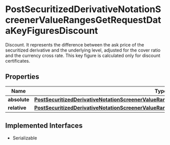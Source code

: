 

# PostSecuritizedDerivativeNotationScreenerValueRangesGetRequestDataKeyFiguresDiscount

Discount. It represents the difference between the ask price of the securitized derivative and the underlying level, adjusted for the cover ratio and the currency cross rate. This key figure is calculated only for discount certificates.

## Properties

Name | Type | Description | Notes
------------ | ------------- | ------------- | -------------
**absolute** | [**PostSecuritizedDerivativeNotationScreenerValueRangesGetRequestDataKeyFiguresDiscountAbsolute**](PostSecuritizedDerivativeNotationScreenerValueRangesGetRequestDataKeyFiguresDiscountAbsolute.md) |  |  [optional]
**relative** | [**PostSecuritizedDerivativeNotationScreenerValueRangesGetRequestDataKeyFiguresDiscountRelative**](PostSecuritizedDerivativeNotationScreenerValueRangesGetRequestDataKeyFiguresDiscountRelative.md) |  |  [optional]


## Implemented Interfaces

* Serializable


